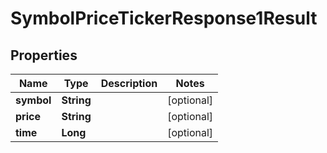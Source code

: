 

# SymbolPriceTickerResponse1Result


## Properties

| Name | Type | Description | Notes |
|------------ | ------------- | ------------- | -------------|
|**symbol** | **String** |  |  [optional] |
|**price** | **String** |  |  [optional] |
|**time** | **Long** |  |  [optional] |



